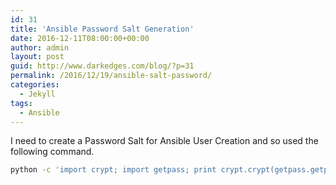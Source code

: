 ```yaml
---
id: 31
title: 'Ansible Password Salt Generation'
date: 2016-12-11T08:00:00+00:00
author: admin
layout: post
guid: http://www.darkedges.com/blog/?p=31
permalink: /2016/12/19/ansible-salt-password/
categories:
  - Jekyll
tags:
  - Ansible
---
```


I need to create a Password Salt for Ansible User Creation and so used the following command.

<!-- more -->

```bash
python -c 'import crypt; import getpass; print crypt.crypt(getpass.getpass(), "$1$SomeSalt$")'
```

